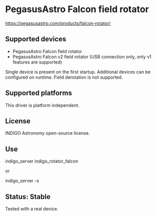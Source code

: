# PegasusAstro Falcon field rotator

https://pegasusastro.com/products/falcon-rotator/

## Supported devices

* PegasusAstro Falcon field rotator
* PegasusAstro Falcon v2 field rotator (USB connection only, only v1 features are supported)

Single device is present on the first startup. Additional devices can be configured on runtime.
Field derotation is not supported.

## Supported platforms

This driver is platform independent.

## License

INDIGO Astronomy open-source license.

## Use

indigo_server indigo_rotator_falcon

or

indigo_server -s

## Status: Stable

Tested with a real device.
